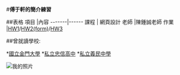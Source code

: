 #**傅于軒的簡介練習**




##表格
項目   |內容
-------|------
課程   | 網頁設計
老師   |陳鍾誠老師
作業   |[HW1](https://fuyuhsuan.github.io/wp108b/HW1/hw1.html)/[HW2(form)](https://fuyuhsuan.github.io/wp108b/HW2/form.html)/[HW3](https://github.com/FUYUHSUAN/wp108b/tree/master/HW3)

##曾就讀學校:


*[國立金門大學](https://www.nqu.edu.tw/cht/index.php?)
*[私立忠信高中](https://www.chhs.hcc.edu.tw/)
*[私立義民中學](http://www.ymsh.hcc.edu.tw/home)


 

![我的照片](FU.)
